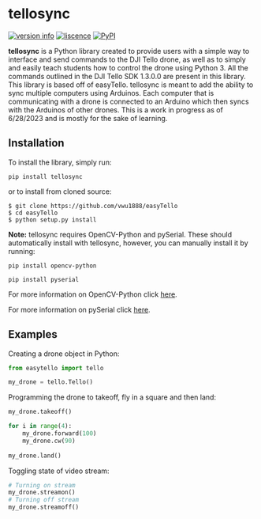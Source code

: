 # tellosync 
[![version info](https://img.shields.io/pypi/pyversions/tellosync.svg)](https://pypi.org/project/tellosync/)
[![liscence](https://img.shields.io/pypi/l/tellosync.svg)](https://pypi.org/project/tellosync/)
[![PyPI](https://img.shields.io/pypi/v/tellosync.svg)](https://pypi.org/project/tellosync/)

**tellosync** is a Python library created to provide users with a simple way to interface and send commands to the DJI Tello drone, as well as to simply and easily teach students how to control the drone using Python 3. All the commands outlined in the DJI Tello SDK 1.3.0.0 are present in this library.
This library is based off of easyTello. tellosync is meant to add the ability to sync multiple computers using Arduinos. Each computer that is communicating with a drone is connected to an Arduino which then syncs with the Arduinos of other drones. This is a work in  progress as of 6/28/2023 and is mostly for the sake of learning. 

## Installation
To install the library, simply run:
```
pip install tellosync 
```
or to install from cloned source:
```
$ git clone https://github.com/vwu1888/easyTello
$ cd easyTello
$ python setup.py install
```
**Note:** tellosync requires OpenCV-Python and pySerial. These should automatically install with tellosync, however, you can manually install it by running:
```
pip install opencv-python

pip install pyserial
```
For more information on OpenCV-Python click [here](https://opencv-python-tutroals.readthedocs.io/en/latest/py_tutorials/py_tutorials.html).

For more information on pySerial click [here](https://pyserial.readthedocs.io/en/latest/index.html#).

## Examples
Creating a drone object in Python:
```python
from easytello import tello

my_drone = tello.Tello()
```
Programming the drone to takeoff, fly in a square and then land:
```python
my_drone.takeoff()

for i in range(4):
	my_drone.forward(100)
	my_drone.cw(90)
	
my_drone.land()
```
Toggling state of video stream:
```python
# Turning on stream
my_drone.streamon()
# Turning off stream
my_drone.streamoff()
```
